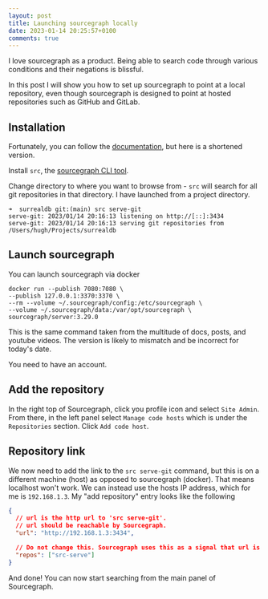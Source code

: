 ```yaml
---
layout: post
title: Launching sourcegraph locally
date: 2023-01-14 20:25:57+0100
comments: true
---
```


I love sourcegraph as a product.
Being able to search code through various conditions and their negations is blissful.

In this post I will show you how to set up sourcegraph to point at a local repository, even though sourcegraph is designed to point at hosted repositories such as GitHub and GitLab.

## Installation

Fortunately, you can follow the [documentation](https://docs.sourcegraph.com/admin/external_service/src_serve_git), but here is a shortened version.

Install `src`, the [sourcegraph CLI tool](https://github.com/sourcegraph/src-cli#installation).

Change directory to where you want to browse from - `src` will search for all git repositories in that directory.
I have launched from a project directory.

```
➜  surrealdb git:(main) src serve-git
serve-git: 2023/01/14 20:16:13 listening on http://[::]:3434
serve-git: 2023/01/14 20:16:13 serving git repositories from /Users/hugh/Projects/surrealdb
```

## Launch sourcegraph

You can launch sourcegraph via docker
```
docker run --publish 7080:7080 \
--publish 127.0.0.1:3370:3370 \
--rm --volume ~/.sourcegraph/config:/etc/sourcegraph \
--volume ~/.sourcegraph/data:/var/opt/sourcegraph \
sourcegraph/server:3.29.0
```
This is the same command taken from the multitude of docs, posts, and youtube videos.
The version is likely to mismatch and be incorrect for today's date.

You need to have an account.

## Add the repository

In the right top of Sourcegraph, click you profile icon and select `Site Admin`.
From there, in the left panel select `Manage code hosts` which is under the `Repositories` section.
Click `Add code host`.

## Repository link

We now need to add the link to the `src serve-git` command, but this is on a different machine (host) as opposed to sourcegraph (docker).
That means localhost won't work.
We can instead use the hosts IP address, which for me is `192.168.1.3`.
My "add repository" entry looks like the following

```json
{
  // url is the http url to 'src serve-git'.
  // url should be reachable by Sourcegraph.
  "url": "http://192.168.1.3:3434",

  // Do not change this. Sourcegraph uses this as a signal that url is 'src serve'.
  "repos": ["src-serve"]
}
```

And done!
You can now start searching from the main panel of Sourcegraph.

